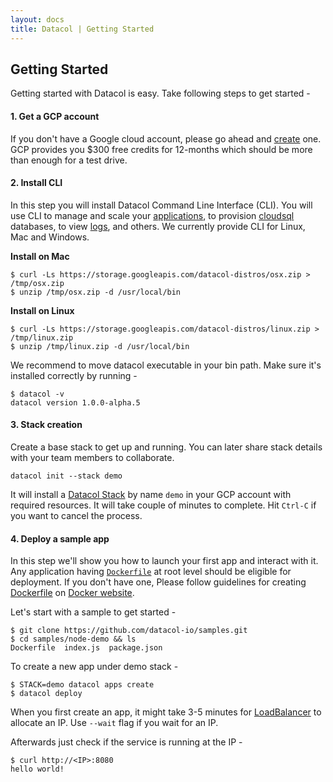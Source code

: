 ```yaml
---
layout: docs
title: Datacol | Getting Started
---
```


## __Getting Started__

Getting started with Datacol is easy. Take following steps to get started -

#### 1. Get a GCP account

If you don't have a Google cloud account, please go ahead and [create](https://cloud.google.com/) one. GCP provides you $300 free credits for 12-months which should be more than enough for a test drive.

#### 2. Install CLI
In this step you will install Datacol Command Line Interface (CLI). You will use CLI to manage and scale your [applications][6], to provision [cloudsql][5] databases, to view [logs][7], and others. We currently provide CLI for Linux, Mac and Windows. 
   
**Install on Mac**
  
    $ curl -Ls https://storage.googleapis.com/datacol-distros/osx.zip > /tmp/osx.zip
    $ unzip /tmp/osx.zip -d /usr/local/bin
    
**Install on Linux**

    $ curl -Ls https://storage.googleapis.com/datacol-distros/linux.zip > /tmp/linux.zip
    $ unzip /tmp/linux.zip -d /usr/local/bin

We recommend to move datacol executable in your bin path. Make sure it's installed correctly by running -

    $ datacol -v
    datacol version 1.0.0-alpha.5

#### 3. Stack creation

Create a base stack to get up and running. You can later share stack details with your team members to collaborate.
 
    datacol init --stack demo

It will install a [Datacol Stack](/docs/cli/stacks#creating-a-stack) by name `demo` in your GCP account with required resources. It will take couple of minutes to complete. Hit `Ctrl-C` if you want to cancel the process. 

#### 4. Deploy a sample app
In this step we'll show you how to launch your first app and interact with it. Any application having [`Dockerfile`][2] at root level should be eligible for deployment. If you don't have one, Please follow guidelines for creating [Dockerfile][2] on [Docker website][3]. 

Let's start with a sample to get started -

    $ git clone https://github.com/datacol-io/samples.git
    $ cd samples/node-demo && ls
    Dockerfile  index.js  package.json

To create a new app under demo stack - 

    $ STACK=demo datacol apps create
    $ datacol deploy

When you first create an app, it might take 3-5 minutes for [LoadBalancer][4] to allocate an IP. Use `--wait` flag if you wait for an IP.

Afterwards just check if the service is running at the IP -

    $ curl http://<IP>:8080
    hello world!

[1]: https://console.cloud.google.com/
[2]: https://docs.docker.com/engine/reference/builder/ 
[3]: https://docs.docker.com/
[4]: https://cloud.google.com/load-balancing/
[5]: /docs/cloudsql
[6]: /docs/cli/apps
[7]: /docs/cli/logging